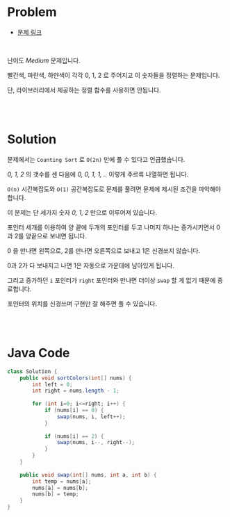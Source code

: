 # Problem

- [문제 링크](https://leetcode.com/problems/sort-colors/)

<br>

난이도 *Medium* 문제입니다.

빨간색, 파란색, 하얀색이 각각 0, 1, 2 로 주어지고 이 숫자들을 정렬하는 문제입니다.

단, 라이브러리에서 제공하는 정렬 함수를 사용하면 안됩니다.

<br><br>

# Solution

문제에서는 `Counting Sort` 로 `O(2n)` 만에 풀 수 있다고 언급했습니다.

*0, 1, 2* 의 갯수를 센 다음에 *0, 0, 1, 1, ..* 이렇게 주르륵 나열하면 됩니다.

`O(n)` 시간복잡도와 `O(1)` 공간복잡도로 문제를 풀려면 문제에 제시된 조건을 파악해야합니다.

이 문제는 단 세가지 숫자 *0, 1, 2* 만으로 이루어져 있습니다.

포인터 세개를 이용하여 양 끝에 두개의 포인터를 두고 나머지 하나는 증가시키면서 0 과 2를 양끝으로 보내면 됩니다.

0 을 만나면 왼쪽으로, 2를 만나면 오른쪽으로 보내고 1은 신경쓰지 않습니다.

0과 2가 다 보내지고 나면 1은 자동으로 가운데에 남아있게 됩니다.

그리고 증가하던 `i` 포인터가 `right` 포인터와 만나면 더이상 `swap` 할 게 없기 때문에 종료합니다.

포인터의 위치를 신경쓰며 구현만 잘 해주면 풀 수 있습니다.

<br><br>

# Java Code

```java
class Solution {
    public void sortColors(int[] nums) {
        int left = 0;
        int right = nums.length - 1;
        
        for (int i=0; i<=right; i++) {
            if (nums[i] == 0) {
                swap(nums, i, left++);
            }
            
            if (nums[i] == 2) {
                swap(nums, i--, right--);
            }
        }
    }
    
    public void swap(int[] nums, int a, int b) {
        int temp = nums[a];
        nums[a] = nums[b];
        nums[b] = temp;
    }
}
```
